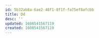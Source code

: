 ```yaml
---
id: 5b32ab8a-6ae2-48f1-8f1f-fa75ef8afcbb
title: Dd
desc: ''
updated: 1608541567119
created: 1608541567119
---
```


